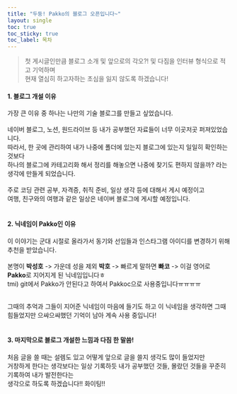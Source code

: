 ```yaml
---
title: "두둥! Pakko의 블로그 오픈입니다~"
layout: single
toc: true
toc_sticky: true
toc_label: 목차
---
```


> 첫 게시글인만큼 블로그 소개 및 앞으로의 각오?! 및 다짐을 인터뷰 형식으로 적고 기억하며  
> 현재 열심히 하고자하는 초심을 잃지 않도록 하겠습니다!


#### 1. 블로그 개설 이유
가장 큰 이유 중 하나는 나만의 기술 블로그를 만들고 싶었습니다.
<br></br>
네이버 블로그, 노션, 원드라이브 등 내가 공부했던 자료들이 너무 이곳저곳 퍼져있었습니다.  
따라서, 한 곳에 관리하여 내가 나중에 폴더에 있는지 블로그에 있는지 일일히 확인하는 것보다  
하나의 블로그에 카테고리화 해서 정리를 해놓으면 나중에 찾기도 편하지 않을까? 라는 생각에 만들게 되었습니다.
<br></br>
주로 코딩 관련 공부, 자격증, 취직 준비, 일상 생각 등에 대해서 게시 예정이고  
여행, 친구와의 여행과 같은 일상은  네이버 블로그에 게시할 예정입니다.
<br></br>

#### 2. 닉네임이 Pakko인 이유
이 이야기는 군대 시절로 올라가서 동기와 선임들과 인스타그램 아이디를 변경하기 위해 추천을 받았습니다.
<br></br>
본명이 **박성호** -> 가운데 성을 제외 **박호** -> 빠르게 말하면 **빠코** -> 이걸 영어로 **Pakko**로 지어지게 된 닉네임입니다ㅎ  
tmi) git에서 Pakko가 안된다고 하여서 Pakkoc으로 사용중입니다ㅠㅠㅠㅠ
<br></br>

그때의 추억과 그들이 지어준 닉네임이 마음에 들기도 하고 이 닉네임을 생각하면 그때 힘들었지만 으쌰으쌰했던 기억이 남아 계속 사용 중입니다!
<br></br>

#### 3. 마지막으로 블로그 개설한 느낌과 다짐 한 말씀!
처음 글을 쓸 때는 설렘도 있고 어떻게 앞으로 글을 쓸지 생각도 많이 들었지만  
거창하게 한다는 생각보다는 일상 기록하듯 내가 공부했던 것들, 몰랐던 것들을 꾸준히 기록하여 내가 발전한다는  
생각으로 하도록 하겠습니다!! 화이팅!!
